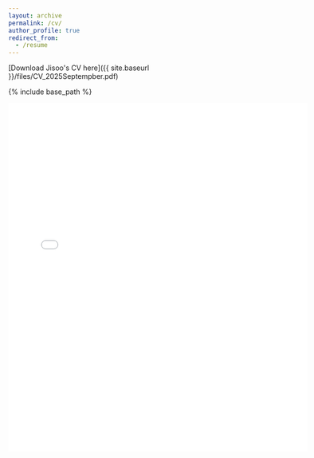 ```yaml
---
layout: archive
permalink: /cv/
author_profile: true
redirect_from:
  - /resume
---
```

[Download Jisoo's CV here]({{ site.baseurl }}/files/CV_2025Septempber.pdf)


{% include base_path %}

<embed src="{{ site.baseurl }}/files/CV_2024November.pdf" width="600" height="700" type='application/pdf'> 
